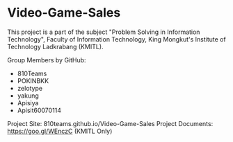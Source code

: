 # Video-Game-Sales
This project is a part of the subject "Problem Solving in Information Technology", Faculty of Information Technology, King Mongkut's Institute of Technology Ladkrabang (KMITL).

Group Members by GitHub:
- 810Teams
- POKINBKK
- zelotype
- yakung
- Apisiya
- Apisit60070114
  
Project Site: 810teams.github.io/Video-Game-Sales
Project Documents: https://goo.gl/WEnczC (KMITL Only)
